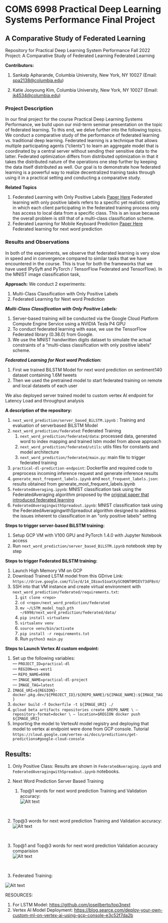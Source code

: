 # COMS 6998 Practical Deep Learning Systems Performance Final Project
## A Comparative Study of Federated Learning


Repository for Practical Deep Learning System Performance Fall 2022 Project: A Comparative Study of Federated Learning Federated Learning


**Contributors:**
1.  Sankalp Apharande, Columbia University, New York, NY 10027 (Email: spa2138@columbia.edu)

2.  Katie Jooyoung Kim, Columbia University, New York, NY 10027 (Email: jk4534@columbia.edu)

### Project Description
In our final project for the course Practical Deep Learning Systems Performance, we build upon our mid-term seminar presentation on the topic of federated learning. To this end, we delve further into the following topics. 
We conduct a comparative study of the performance of federated learning vs. traditional deep learning.
Federated learning is a technique that allows multiple participating agents (“clients”) to learn an aggregate model that is coordinated by a central server without sending their sensitive data to the latter. 
Federated optimization differs from distributed optimization in that it takes the distributed nature of the operations one step further by keeping the data itself distributed as well.
Our goal is to demonstrate how federated learning is a powerful way to realize decentralized training tasks through using it in a practical setting and conducting a comparative study. 

**Related Topics**
1. Federated Learning with Only Positive Labels [Paper Here](https://arxiv.org/abs/2004.10342)
Federated learning with only positive labels refers to a specific yet realistic setting in which each client participating in the federated training process only has access to local data from a specific class. This is an issue because the overall problem is still that of a multi-class classification scheme. 
2. Federated Learning for Mobile Keyboard Prediction [Paper Here](https://arxiv.org/abs/1811.03604) 
Federated learning for next word prediction

### Results and Observations
In both of the experiments, we observe that federated learning is very slow in speed and in convergence compared to similar tasks that we have encountered in the course. This is true for both the frameworks that we have used (PySyft and PyTorch / TensorFlow Federated and TensorFlow). In the MNIST image classification task, 


**Approach:**
We conduct 2 experiments:
1. Multi-Class Classification with Only Positive Labels
2. Federated Learning for Next word Prediction

***Multi-Class Classification with Only Positive Labels:***
1. Server-based training will be conducted via the Google Cloud Platform Compute Engine Service using a NVIDIA Tesla P4 GPU
2. To conduct federated learning with ease, we use the TensorFlow Federated library (0.38.0) from Google. 
3. We use the MNIST handwritten digits dataset to simulate the actual constraints of a “multi-class classification with only positive labels” scheme. 

***Federated Learning for Next word Prediction:***
1. First we trained BiLSTM Model for next word prediction on sentiment140 dataset containing 1.6M tweets
2. Then we used the pretrained model to start federated training on remote and local datasets of each user

We also deployed server trained model to custom vertex AI endpoint for Latency Load and throughput analysis

**A description of the repository:**
1. `next_word_prediction/server_based_BiLSTM.ipynb` : Training and evaluation of serverbased BiLSTM Model
2. `next_word_prediction/federated`: Federated Training
   1. `next_word_prediction/federated/data`: processed data, generated word to index mapping and trained lstm model from above approach
   2. `next_word_prediction/federated/utils`: utils files for constants and model architecture
   3. `next_word_prediction/federated/main.py`: main file to trigger federated training
3. `practical-dl-prediction-endpoint`: Dockerfile and required code to preprocess incoming inference request and generate inference results
4. `generate_most_frequent_labels.ipynb` and `most_frequent_labels.json`: results obtained from generate_most_frequent_labels.ipynb 
5. `FederatedAveraging.ipynb`: MNIST classification task using the FederatedAveraging algorithm proposed by the [original paper that introduced federated learning](https://arxiv.org/abs/1602.05629)
6. `FederatedAveragingwithSpreadout.ipynb`: MNIST classification task using the FederatedAveragingwithSpreadout algorithm designed to address the issues inherent to classification in an "only positive labels" setting

**Steps to trigger server-based BiLSTM training:** 
1. Setup GCP VM with V100 GPU and PyTorch 1.4.0 with Jupyter Notebook access
2. Run `next_word_prediction/server_based_BiLSTM.ipynb` notebook step by step

**Steps to trigger Federated BiLSTM training:**
1. Launch High Memory VM on GCP
2. Download Trained LSTM model from this GDrive Link: `https://drive.google.com/file/d/14_I8zav51oatXySC0QNT8MIEV73dFBsV/`
3. SSH into that VM instance and create virtual environment with `next_word_prediction/federated/requirements.txt`: 
   1. `git clone <repo>`
   2. `cd <repo>/next_word_prediction/federated`
   3. `mv ~/LSTM_model_top3.pth ~/6998/next_word_prediction/federated/data/` 
   3. `pip install virtualenv`
   4. `virtualenv venv`
   5. `source venv/bin/activate`
   6. `pip install -r requirements.txt`
   7. Run `python3 main.py`

**Steps to Launch Vertex AI custom endpoint:**
1. Set up the following variables: <br>
— `PROJECT_ID=practical-dl` <br>
— `REGION=us-west1` <br>
— `REPO_NAME=6998` <br>
— `IMAGE_NAME=practical-dl-project` <br>
— `IMAGE_TAG=latest` <br>
2. `IMAGE_URI=${REGION}-docker.pkg.dev/${PROJECT_ID}/${REPO_NAME}/${IMAGE_NAME}:${IMAGE_TAG}`
3. `docker build -f Dockerfile -t ${IMAGE_URI} ./`
4. `gcloud beta artifacts repositories create $REPO_NAME \
 — repository-format=docker \
 — location=$REGION
docker push ${IMAGE_URI}`
5. Importing the model to VertexAI model registry and deploying that model to vertex ai endpoint were done from GCP console. Tutorial `https://cloud.google.com/vertex-ai/docs/predictions/get-predictions#google-cloud-console`



## Results: 
1. Only Positive Class: Results are shown in `FederatedAveraging.ipynb` and `FederatedAveragingwithSpreadout.ipynb` notebooks.

2. Next Word Prediction Server Based Training
   1. Top@1 words for next word prediction Training and Validation accuracy: <br>
![Alt text](https://github.com/ktjkim/6998/blob/main/next_word_prediction/top1_server.png)
<br>

2. Top@3 words for next word prediction Training and Validation accuracy: <br>
![Alt text](https://github.com/ktjkim/6998/blob/main/next_word_prediction/top3_server.png)
<br>

3. Top@1 and Top@3 words for next word prediction Validation accuracy comparision <br>
![Alt text](https://github.com/ktjkim/6998/blob/main/next_word_prediction/top1_top3.png)
<br>

 3. Federated Training: <br>
   
   ![Alt text](https://raw.githubusercontent.com/ktjkim/6998/main/next_word_prediction/top_3_federated.png)




RESOURCES:
1.  For LSTM Model: https://github.com/joseilberto/top3next
2. Vertex AI Model Deployment: https://blog.searce.com/deploy-your-own-custom-ml-on-vertex-ai-using-gcp-console-e3c52f7da2b





